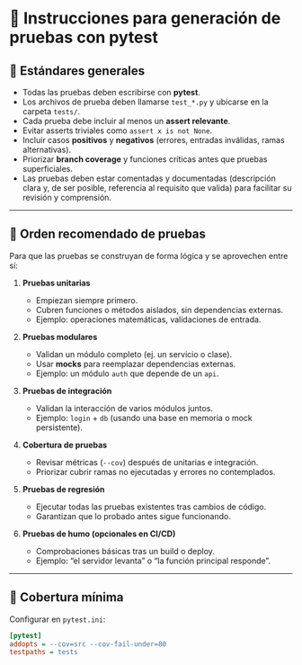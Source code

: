 # 📌 Instrucciones para generación de pruebas con pytest

## 🔹 Estándares generales
- Todas las pruebas deben escribirse con **pytest**.  
- Los archivos de prueba deben llamarse `test_*.py` y ubicarse en la carpeta `tests/`.  
- Cada prueba debe incluir al menos un **assert relevante**.  
- Evitar asserts triviales como `assert x is not None`.  
- Incluir casos **positivos** y **negativos** (errores, entradas inválidas, ramas alternativas).  
- Priorizar **branch coverage** y funciones críticas antes que pruebas superficiales.  
- Las pruebas deben estar comentadas y documentadas (descripción clara y, de ser posible, referencia al requisito que valida) para facilitar su revisión y comprensión.

---

## 🔹 Orden recomendado de pruebas
Para que las pruebas se construyan de forma lógica y se aprovechen entre sí:

1. **Pruebas unitarias**  
   - Empiezan siempre primero.  
   - Cubren funciones o métodos aislados, sin dependencias externas.  
   - Ejemplo: operaciones matemáticas, validaciones de entrada.  

2. **Pruebas modulares**  
   - Validan un módulo completo (ej. un servicio o clase).  
   - Usar **mocks** para reemplazar dependencias externas.  
   - Ejemplo: un módulo `auth` que depende de un `api`.  

3. **Pruebas de integración**  
   - Validan la interacción de varios módulos juntos.  
   - Ejemplo: `login` + `db` (usando una base en memoria o mock persistente).  

4. **Cobertura de pruebas**  
   - Revisar métricas (`--cov`) después de unitarias e integración.  
   - Priorizar cubrir ramas no ejecutadas y errores no contemplados.  

5. **Pruebas de regresión**  
   - Ejecutar todas las pruebas existentes tras cambios de código.  
   - Garantizan que lo probado antes sigue funcionando.  

6. **Pruebas de humo (opcionales en CI/CD)**  
   - Comprobaciones básicas tras un build o deploy.  
   - Ejemplo: “el servidor levanta” o “la función principal responde”.  

---

## 🔹 Cobertura mínima
Configurar en `pytest.ini`:

```ini
[pytest]
addopts = --cov=src --cov-fail-under=80
testpaths = tests
